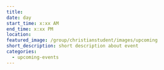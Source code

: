 ```yaml
---
title: 
date: day
start_time: x:xx AM
end_time: x:xx PM
location: 
featured_image: /group/christianstudent/images/upcoming
short_description: short description about event
categories:
  - upcoming-events
---
```

